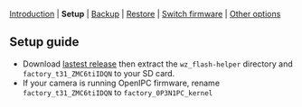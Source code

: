 [Introduction](README.md) | **Setup** | [Backup](README_backup.md) | [Restore](README_restore.md) | [Switch firmware](README_switch_fw.md) | [Other options](README_boot_img_next_boot.md)

## Setup guide

- Download [lastest release](https://github.com/archandanime/wz_flash-helper/releases/latest) then extract the `wz_flash-helper` directory and `factory_t31_ZMC6tiIDQN` to your SD card.
- If your camera is running OpenIPC firmware, rename `factory_t31_ZMC6tiIDQN` to `factory_0P3N1PC_kernel`
